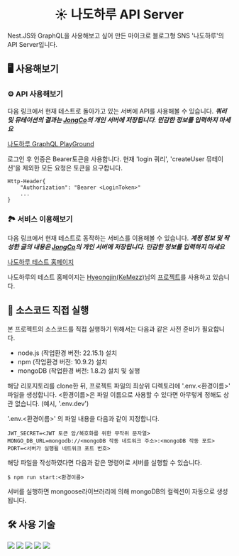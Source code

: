 <h1 align="center">
  ☀️ 나도하루 API Server
</h1>

Nest.JS와 GraphQL을 사용해보고 싶어 만든 마이크로 블로그형 SNS '나도하루'의 API Server입니다. 



## 🖥️ 사용해보기

### ⚙️ API 사용해보기

다음 링크에서 현재 테스트로 돌아가고 있는 서버에 API를 사용해볼 수 있습니다. ***쿼리 및 뮤테이션의 결과는 [JongCo](https://github.com/JongCo)의 개인 서버에 저장됩니다. 민감한 정보를 입력하지 마세요***

[나도하루 GraphQL PlayGround](http://nadoharu.duckdns.org/api/graphql)

로그인 후 인증은 Bearer토큰을 사용합니다. 현재 'login 쿼리', 'createUser 뮤테이션'을 제외한 모든 요청은 토큰을 요구합니다.

```
Http-Header{
	"Authorization": "Bearer <LoginToken>"
    ...
}
```


### 🏞️ 서비스 이용해보기

다음 링크에서 현재 테스트로 동작하는 서비스를 이용해볼 수 있습니다. ***계정 정보 및 작성한 글의 내용은 [JongCo](https://github.com/JongCo)의 개인 서버에 저장됩니다. 민감한 정보를 입력하지 마세요***

[나도하루 테스트 홈페이지](http://nadoharu.duckdns.org/)

나도하루의 테스트 홈페이지는 [Hyeongjin(KeMezz)](https://github.com/KeMezz)님의 [프로젝트](https://github.com/GuitarCoders/front)를 사용하고 있습니다.


## 📀 소스코드 직접 실행

본 프로젝트의 소스코드를 직접 실행하기 위해서는 다음과 같은 사전 준비가 필요합니다.
* node.js (작업환경 버전: 22.15.1) 설치
* npm (작업환경 버전: 10.9.2) 설치
* mongoDB (작업환경 버전: 1.8.2) 설치 및 실행

해당 리포지토리를 clone한 뒤, 프로젝트 파일의 최상위 디렉토리에 '.env.<환경이름>' 파일을 생성합니다. <환경이름>은 파일 이름으로 사용할 수 있다면 아무렇게 정해도 상관 없습니다. (예시, '.env.dev') 

'.env.<환경이름>' 의 파일 내용을 다음과 같이 지정합니다.

```
JWT_SECRET=<JWT 토큰 암/복호화를 위한 무작위 문자열>
MONGO_DB_URL=mongodb://<mongoDB 작동 네트워크 주소>:<mongoDB 작동 포트>
PORT=<서버가 실행될 네트워크 포트 번호>
```

해당 파일을 작성하였다면 다음과 같은 명령어로 서버를 실행할 수 있습니다.
```shell
$ npm run start:<환경이름>
```

서버를 실행하면 mongoose라이브러리에 의해 mongoDB의 컬렉션이 자동으로 생성됩니다.

## 🛠️ 사용 기술

<img src="https://img.shields.io/badge/typescript-3178C6?style=for-the-badge&logo=typescript&logoColor=white"> <img src="https://img.shields.io/badge/nest.js-E0234E?style=for-the-badge&logo=nestjs&logoColor=white"> <img src="https://img.shields.io/badge/graphql-E10098?style=for-the-badge&logo=graphql&logoColor=white"> <img src="https://img.shields.io/badge/mongoDB-47A248?style=for-the-badge&logo=MongoDB&logoColor=white"> <img src="https://img.shields.io/badge/mongoose-880000?style=for-the-badge&logo=mongoose&logoColor=white">
